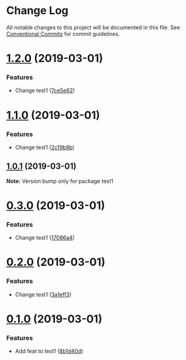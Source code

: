 # Change Log

All notable changes to this project will be documented in this file.
See [Conventional Commits](https://conventionalcommits.org) for commit guidelines.

# [1.2.0](https://github.com/takakobem/lerna-test/compare/test1@1.1.0...test1@1.2.0) (2019-03-01)


### Features

* Change test1 ([7ce5e62](https://github.com/takakobem/lerna-test/commit/7ce5e62))





# [1.1.0](https://github.com/takakobem/lerna-test/compare/test1@1.0.1...test1@1.1.0) (2019-03-01)


### Features

* Change test1 ([2cf9b8b](https://github.com/takakobem/lerna-test/commit/2cf9b8b))





## [1.0.1](https://github.com/takakobem/lerna-test/compare/test1@0.3.0...test1@1.0.1) (2019-03-01)

**Note:** Version bump only for package test1





# [0.3.0](https://github.com/takakobem/lerna-test/compare/test1@0.2.0...test1@0.3.0) (2019-03-01)


### Features

* Change test1 ([17086a4](https://github.com/takakobem/lerna-test/commit/17086a4))





# [0.2.0](https://github.com/takakobem/lerna-test/compare/test1@0.1.0...test1@0.2.0) (2019-03-01)


### Features

* Change test1 ([3a1eff3](https://github.com/takakobem/lerna-test/commit/3a1eff3))





# [0.1.0](https://github.com/takakobem/lerna-test/compare/test1@0.0.2...test1@0.1.0) (2019-03-01)


### Features

* Add feat to test1 ([8b1d40d](https://github.com/takakobem/lerna-test/commit/8b1d40d))
